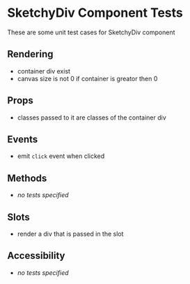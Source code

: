 # SketchyDiv Component Tests

These are some unit test cases for SketchyDiv component

## Rendering

- container div exist
- canvas size is not 0 if container is greator then 0

## Props

- classes passed to it are classes of the container div

## Events

- emit `click` event when clicked

## Methods

- _no tests specified_

## Slots

- render a div that is passed in the slot

## Accessibility

- _no tests specified_
